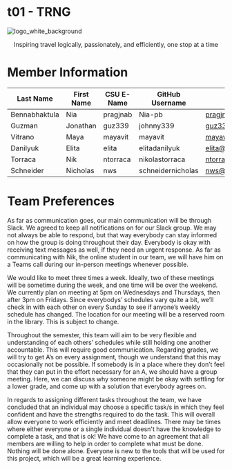 # t01 - TRNG 

<!--![GitHub Logo](/images/logo.png)-->
<!--Format: ![Alt Text](url)-->

![logo_white_background](https://user-images.githubusercontent.com/22240170/131943931-9138e2f6-646d-4f1c-a4fc-aba86af45146.jpg)
<p align='center'>Inspiring travel logically, passionately, and efficiently, one stop at a time</p>

# Member Information 

Last Name | First Name | CSU E-Name | GitHub Username | CSU Email 
--------- | ---------- | ---------- | --------------- | --------- 
Bennabhaktula | Nia | pragjnab | Nia-pb | pragjnab@rams.colostate.edu
Guzman | Jonathan | guz339 | johnny339 | guz339@colostate.edu
Vitrano | Maya | mayavit | mayavit | mayavit@colostate.edu
Danilyuk | Elita | elita | elitadanilyuk | elita@colostate.edu
Torraca | Nik | ntorraca | nikolastorraca | ntorraca@colostate.edu
Schneider | Nicholas | nws | schneidernicholas | nws@cs.colostate.edu

# Team Preferences
As far as communication goes, our main communication will be through Slack. We agreed to keep all notifications on for our Slack group. We may not always be able to respond, but that way everybody can stay informed on how the group is doing throughout their day. Everybody is okay with receiving text messages as well, if they need an urgent response. As far as communicating with Nik, the online student in our team, we will have him on a Teams call during our in-person meetings whenever possible.

We would like to meet three times a week. Ideally, two of these meetings will be sometime during the week, and one time will be over the weekend. We currently plan on meeting at 5pm on Wednesdays and Thursdays, then after 3pm on Fridays. Since everybodys’ schedules vary quite a bit, we’ll check in with each other on every Sunday to see if anyone’s weekly schedule has changed. The location for our meeting will be a reserved room in the library. This is subject to change.
  
  
Throughout the semester, this team will aim to be very flexible and understanding of each others’ schedules while still holding one another accountable. This will require good communication. Regarding grades, we will try to get A’s on every assignment, though we understand that this may occasionally not be possible. If somebody is in a place where they don’t feel that they can put in the effort necessary for an A, we should have a group meeting. Here, we can discuss why someone might be okay with settling for a lower grade, and come up with a solution that everybody agrees on.


In regards to assigning different tasks throughout the team, we have concluded that an individual may choose a specific task/s in which they feel confident and have the strengths required to do the task. This will overall allow everyone to work efficiently and meet deadlines. There may be times where either everyone or a single individual doesn't have the knowledge to complete a task, and that is ok! We have come to an agreement that all members are willing to help in order to complete what must be done. Nothing will be done alone. Everyone is new to the tools that will be used for this project, which will be a great learning experience.




